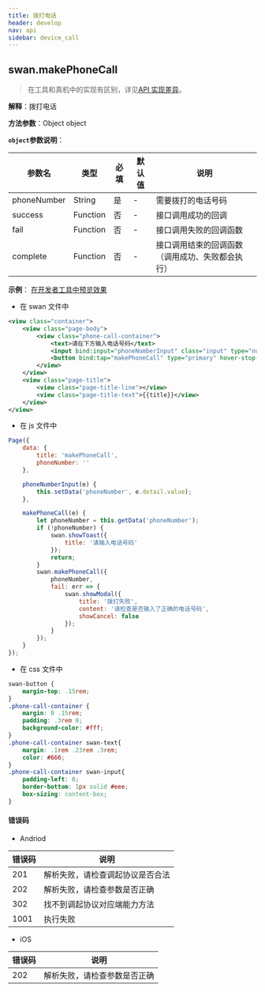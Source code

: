 ```yaml
---
title: 拨打电话
header: develop
nav: api
sidebar: device_call
---
```


## swan.makePhoneCall

> 在工具和真机中的实现有区别，详见[API 实现差异](https://smartprogram.baidu.com/docs/develop/devtools/diff/)。

**解释**：拨打电话

**方法参数**：Object object

**`object`参数说明**：

|参数名 |类型  |必填 | 默认值 |说明|
|---- | ---- | ---- | ----|----|
|phoneNumber |String | 是  |-| 需要拨打的电话号码|
|success| Function  |  否  |-| 接口调用成功的回调|
|fail  |  Function  |  否 | -| 接口调用失败的回调函数|
|complete  |  Function |   否 |-|  接口调用结束的回调函数（调用成功、失败都会执行）|

**示例**：
<a href="swanide://fragment/20cc334d3f9433dd7e8cde22d37b5d8c1560169077444" title="在开发者工具中预览效果" target="_self">在开发者工具中预览效果</a>

* 在 swan 文件中

```xml
<view class="container">
    <view class="page-body">
        <view class="phone-call-container">
            <text>请在下方输入电话号码</text>
            <input bind:input="phoneNumberInput" class="input" type="number" placeholder="请输入电话号码"/>
            <button bind:tap="makePhoneCall" type="primary" hover-stop-propagation="true">拨打</button>
        </view>
    </view>
    <view class="page-title">
        <view class="page-title-line"></view>
        <view class="page-title-text">{{title}}</view>
    </view>
</view>
```

* 在 js 文件中

```js
Page({
    data: {
        title: 'makePhoneCall',
        phoneNumber: ''
    },

    phoneNumberInput(e) {
        this.setData('phoneNumber', e.detail.value);
    },

    makePhoneCall(e) {
        let phoneNumber = this.getData('phoneNumber');
        if (!phoneNumber) {
            swan.showToast({
                title: '请输入电话号码'
            });
            return;
        }
        swan.makePhoneCall({
            phoneNumber,
            fail: err => {
                swan.showModal({
                    title: '拨打失败',
                    content: '请检查是否输入了正确的电话号码',
                    showCancel: false
                });
            }
        });
    }
});
```

* 在 css 文件中

```css
swan-button {
    margin-top: .15rem;
}
.phone-call-container {
    margin: 0 .15rem;
    padding: .3rem 0;
    background-color: #fff;
}
.phone-call-container swan-text{
    margin: .1rem .23rem .3rem;
    color: #666;
}
.phone-call-container swan-input{
    padding-left: 0;
    border-bottom: 1px solid #eee;
    box-sizing: content-box;
}
``` 
 
#### 错误码

* Andriod

|错误码|说明|
|--|--|
|201|解析失败，请检查调起协议是否合法|
|202|解析失败，请检查参数是否正确|
|302|找不到调起协议对应端能力方法|
|1001|执行失败|

* iOS

|错误码|说明|
|--|--|
|202|解析失败，请检查参数是否正确      |